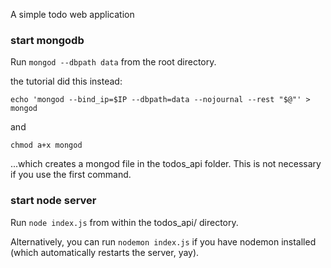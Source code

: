 A simple todo web application

### start mongodb

Run `mongod --dbpath data` from the root directory.

the tutorial did this instead:

`echo 'mongod --bind_ip=$IP --dbpath=data --nojournal --rest "$@"' > mongod`

and

`chmod a+x mongod`

...which creates a mongod file in the todos_api folder. This is not necessary if you use the first command.

### start node server

Run `node index.js` from within the todos_api/ directory.

Alternatively, you can run `nodemon index.js` if you have nodemon installed (which automatically restarts the server, yay).
